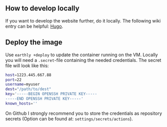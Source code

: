 ## How to develop locally
If you want to develop the website further, do it locally. The following wiki entry can be helpful: [Hugo](https://hmaier-dev.github.io/wiki/hugo/#develop-locally-with-hugo).

## Deploy the image
Use `earthly +deploy` to update the container running on the VM. Locally you will need a `.secret`-file containing the needed credentials. The secret file will look like this:
```bash
host=1223.445.667.88
port=22
username=myuser
dest="/path/to/dest"
key='-----BEGIN OPENSSH PRIVATE KEY-----
-----END OPENSSH PRIVATE KEY-----'
known_hosts=''
```
On Github I strongly recommend you to store the credentials as repository secrets (Option can be found at: `settings/secrets/actions`).

